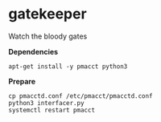 # gatekeeper

Watch the bloody gates

**Dependencies**<br />
```
apt-get install -y pmacct python3
```

**Prepare**<br />
```
cp pmacctd.conf /etc/pmacct/pmacctd.conf
python3 interfacer.py
systemctl restart pmacct
```

